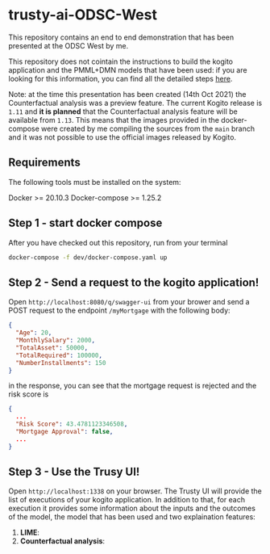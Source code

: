 # trusty-ai-ODSC-West

This repository contains an end to end demonstration that has been presented at the ODSC West by me. 

This repository does not cointain the instructions to build the kogito application and the PMML+DMN models that have been used: if you are looking for this information, you can find all the detailed steps [here](https://github.com/r00ta/from-data-to-kogito-demo).

Note: at the time this presentation has been created (14th Oct 2021) the Counterfactual analysis was a preview feature. The current Kogito release is `1.11` and **it is planned** that the Counterfactual analysis feature will be available from `1.13`. This means that the images provided in the docker-compose were created by me compiling the sources from the `main` branch and it was not possible to use the official images released by Kogito.  

## Requirements
The following tools must be installed on the system:

Docker >= 20.10.3
Docker-compose >= 1.25.2

## Step 1 - start docker compose

After you have checked out this repository, run from your terminal 
 
```bash
docker-compose -f dev/docker-compose.yaml up
```

## Step 2 - Send a request to the kogito application!

Open `http://localhost:8080/q/swagger-ui` from your brower and send a POST request to the endpoint `/myMortgage` with the following body:

```json
{
  "Age": 20,
  "MonthlySalary": 2000,
  "TotalAsset": 50000,
  "TotalRequired": 100000,
  "NumberInstallments": 150
}
```

in the response, you can see that the mortgage request is rejected and the risk score is

```json
{
  ...
  "Risk Score": 43.4781123346508,
  "Mortgage Approval": false,
  ...
}
```

## Step 3 - Use the Trusy UI!

Open `http://localhost:1338` on your browser. The Trusty UI will provide the list of executions of your kogito application. In addition to that, for each execution it provides some information about the inputs and the outcomes of the model, the model that has been used and two explaination features: 

1) **LIME**: 
2) **Counterfactual analysis**: 


